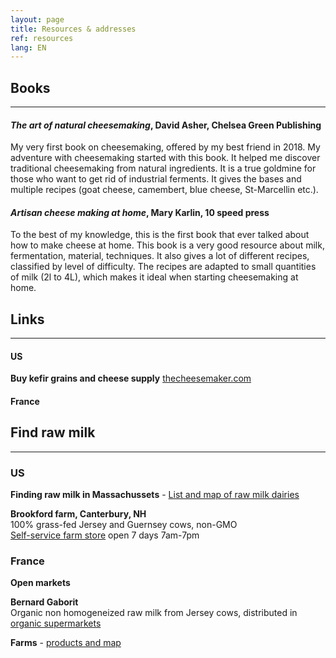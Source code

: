 ```yaml
---
layout: page
title: Resources & addresses
ref: resources
lang: EN
---
```


## Books
---

#### *The art of natural cheesemaking*, David Asher, Chelsea Green Publishing

My very first book on cheesemaking, offered by my best friend in 2018. My adventure with cheesemaking started with this book. It helped me discover traditional cheesemaking from natural ingredients. It is a true goldmine for those who want to get rid of industrial ferments. It gives the bases and multiple recipes (goat cheese, camembert, blue cheese, St-Marcellin etc.).

#### *Artisan cheese making at home*, Mary Karlin, 10 speed press

To the best of my knowledge, this is the first book that ever talked about how to make cheese at home. This book is a very good resource about milk, fermentation, material, techniques. It also gives a lot of different recipes, classified by level of difficulty. The recipes are adapted to small quantities of milk (2l to 4L), which makes it ideal when starting cheesemaking at home.

## Links
---

#### US
**Buy kefir grains and cheese supply**
[thecheesemaker.com](https://www.thecheesemaker.com/)

#### France



## Find raw milk
---

### US

**Finding raw milk in Massachussets** - 
[List and map of raw milk dairies](https://www.nofamass.org/raw-milk)

**Brookford farm, Canterbury, NH**
<span style="line-height:10px;"><br></span> 
100% grass-fed Jersey and Guernsey cows, non-GMO
<span style="line-height:10px;"><br></span> 
[Self-service farm store](http://www.brookfordfarm.com/farm-store) open 7 days 7am-7pm

### France

**Open markets**

**Bernard Gaborit**
<span style="line-height:10px;"><br></span> 
Organic non homogeneized raw milk from Jersey cows, distributed in [organic supermarkets](https://www.bernardgaborit.fr/ou-nous-trouver/les-magasins-distributeurs)

**Farms** - [products and map](https://www.bienvenue-a-la-ferme.com/)